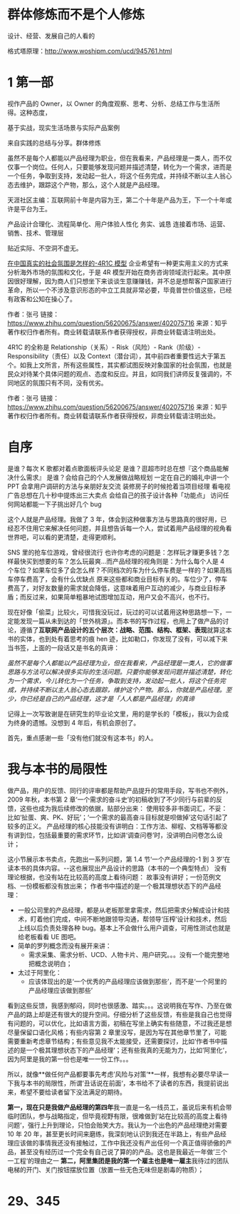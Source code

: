 # 群体修炼而不是个人修炼

设计、经营、发展自己的人看的

格式塔原理：http://www.woshipm.com/ucd/945761.html

# 1 第一部

视作产品的 Owner，以 Owner 的角度观察、思考、分析、总结工作与生活所得。这种态度，

基于实战，现实生活场景与实际产品案例

来自实践的总结与分享。群体修炼

虽然不是每个人都能以产品经理为职业，但在我看来，产品经理是一类人，而不仅仅事一个岗位。任何人，只要能够发现问题并描述清楚，转化为一个需求，进而是一个任务，争取到支持，发动起一批人，将这个任务完成，并持续不断以主人翁心态去维护，跟踪这个产物，那么，这个人就是产品经理。

天涯社区主编：互联网前十年是内容为王，第二个十年是产品为王，下一个十年或许是平台为王。

产品设计合理化、流程简单化、用户体验人性化
务实、诚恳
连接着市场、运营、销售、技术、管理层

贴近实际、不空洞不虚无。

[在中国真实的社会氛围是怎样的-4R1C 模型](https://www.zhihu.com/people/iamsujie)
企业希望有一种更实用主义的方式来分析海外市场的氛围和文化，于是 4R 模型开始在商务咨询领域流行起来。其中原因很好理解，因为商人们只想坐下来谈谈生意赚赚钱，并不总是想帮客户国家进行革命，所以一个不涉及意识形态的中立工具就非常必要，毕竟普世价值这些，已经有政客和公知在操心了。

作者：张弓
链接：https://www.zhihu.com/question/56200675/answer/402075716
来源：知乎
著作权归作者所有。商业转载请联系作者获得授权，非商业转载请注明出处。

4R1C 的全称是 Relationship（关系）- Risk（风险）- Rank（阶级）- Responsibility（责任）以及 Context（潜台词），其中前四者重要性远大于第五个。如我上文所言，所有这些属性，其实都试图反映对象国家的社会氛围，也就是民众对待某个具体问题的观点、态度和反应。并且，如同我们讲师反复强调的，不同地区的氛围只有不同，没有优劣。

作者：张弓
链接：https://www.zhihu.com/question/56200675/answer/402075716
来源：知乎
著作权归作者所有。商业转载请联系作者获得授权，非商业转载请注明出处。

# 自序

是谁？每次 K 歌都对着点歌面板评头论足
是谁？逛超市时总在想『这个商品能解决什么需求』
是谁？会给自己的个人发展做战略规划
一定在自己的婚礼中讲一个 PPT
会拿用户调研的方法与亲朋好友交流
装修房子的时候抢着当项目经理
看电视广告总想在几十秒中提炼出三大卖点
会给自己的孩子设计各种「功能点」
访问任何网站都能一下子挑出好几个 bug

这个人就是产品经理。我做了 3 年，体会到这种做事方法与思路真的很好用，已经忍不住用它来解决任何问题，并且想告诉每一个人，尝试着用产品经理的视角看世界吧，可以看的更清楚，走得更顺利。

SNS 里的抢车位游戏，曾经很流行 也许你考虑的问题是：怎样玩才赚更多钱？怎样最快买到想要的车？怎么玩最爽...而产品经理的视角则是：为什么每个人是 4 个车位？如果车位多了会怎么样？不同档次的车为什么停车费是一样的？如果高档车停车费高了，会有什么优缺点
原来这些都和商业目标有关的。车位少了，停车费高了，对好友数量的需求就会降低，这意味着用户互动的减少，与商业目标矛盾；而反过来，如果简单粗暴地试图增加互动，用户又会不高兴，也不行。

现在好像「偷菜」比较火，可惜我没玩过，玩过的可以试着用这种思路想一下，一定能发现一篇从未到达的「世外桃源」。而本书的写作过程，也用上了做产品的讨论，遵循了**互联网产品设计的五个层次：战略、范围、结构、框架、表现**就算这本书的实体，也到处有着思考的痕 hen 迹，比如勒口，你发现了没有，可以减下来当书签，上面的一段话又是书名的真谛：

_虽然不是每个人都能以产品经理为业，但在我看来，产品经理是一类人，它的做事思路与方法可以解决很多实际的生活问题。只要你能够发现问题并描述清楚，转化为一个需求，今儿转化为一个任务，争取到支持，发动起一批人，将这个任务完成，并持续不断以主人翁心态去跟踪，维护这个产物。那么，你就是产品经理。至少，你已经是自己的产品经理，这才是「人人都是产品经理」的真谛_

记得上一次写致谢是在研究生的毕业论文里，用的是学长的「模板」，我以为会成为终身的遗憾。没想到 4 年后，有机会原创了。

首先，重点感谢一些「没有他们就没有这本书」的人。

# 我与本书的局限性

做产品，用户的反馈、同行的评审都是帮助产品提升的常用手段，写书也不例外，2009 年秋，本书第 2 章‘一个需求的奋斗史’的初稿收到了不少同行与前辈的反馈，这些也成为我后续修改的依据，贴部分出来：
使用较多非书面词汇，不妥：比如‘扯蛋、爽、PK、好玩’；‘一个需求的最高奋斗目标就是呗做掉’这句话引起了较多的正义。
产品经理的核心技能没有讲明白：工作方法、柳程、文档等等都没有讲到位，包括最重要的需求环节，比如讲‘调查问卷’时，没讲明白问卷怎么设计；

这小节展示本书卖点，先跑出一系列问题，第 1.4 节‘一个产品经理的-1 到 3 岁’在读本书的具体内容。--这也展现出产品设计的思路（本书的一个典型特点）
没有理论根据，也没有站在比较高的高度上看待问题：
故事没有讲好；一份范例文档、一份模板都没有放出来；
作者书中描述的是一个极其理想状态下的产品经理：

- 一般公司里的产品经理，都是从老板那里拿需求，然后把需求分解成设计和技术，盯着他们完成，中间不断地跟领导沟通，帮领导‘压榨’设计和技术，然后上线以后负责处理各种 bug。基本上不会做什么用户调查，可用性测试也就是给老板看看 UE 图吧。
- 简单的罗列概念而没有展开来讲：
  - 需求采集、需求分析、UCD、人物卡片、用户研究。。。没有一个能完整地把概念说明白；
- 太过于阿里化：
  - 应该体现出的是‘一个优秀的产品经理应该做到那些’，而不是‘一个阿里的产品经理应该做到那些’

看到这些反馈，我感到郁闷，同时也很感激、踏实。。。这说明我在写作、乃至在做产品的路上却是还有很大的提升空间。仔细分析了这些反馈，有些是我自己也觉得有问题的，可以优化，比如语言方面，初稿在写坐上确实有些随意，不过我还是想尽量保留口语化风格；有些内容第 2 章里没写，是因为写在其他章节里了，可能需要重新考虑章节结构；有些意见我不太能接受，还需要探讨，比如‘作者书中描述的是一个极其理想状态下的产品经理‘；还有些我真的无能为力，比如’阿里化‘，因为阿里是我的第一份也是唯一一份工作。。。

所以，就像**做任何产品都要事先考虑’风险与对策‘**一样，我想有必要尽早读一下我与本书的局限性，所谓’丑话说在前面‘，本书给不了读者的东西，我提前说出来，希望不要给读者留下没法满足的期待。

**第一，现在只是我做产品经理的第四年**我一直是一名一线员工，虽说后来有机会带临时团队，参与战略指定，但毕竟视野有限，很难做到’站在比较高的高度上看待问题‘，强行上升到理论，只怕会贻笑大方。我认为一个出色的产品经理绝对需要 10 年 20 年，甚至更长时间来磨练，我深刻地认识到我还在半路上，有些产品经理应该做的事情我还没有接触过，工作中我还没有产出任何一个真正值得骄傲的产品，甚至没有经历过一个完全有自己说了算的的产品。这也是我最近一年做’三个一工程‘的理由之一
**第二，阿里集团是我的第一个雇主也是唯一雇主**我待过的团队
电梯的开门、关门按钮摆放位置（放置一些无色无味但是剧毒的物质）；

# 29、345
